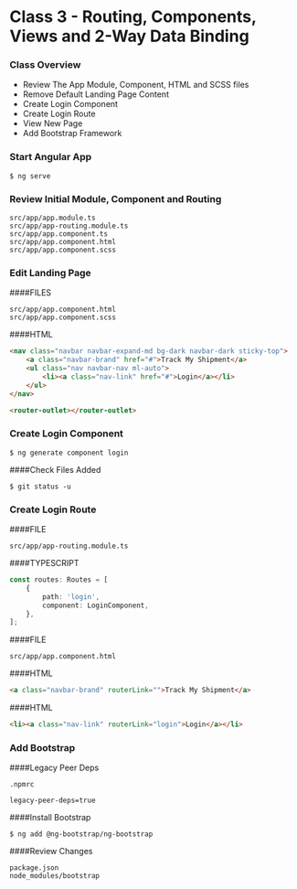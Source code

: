 # Class 3 - Routing, Components, Views and 2-Way Data Binding

### Class Overview
- Review The App Module, Component, HTML and SCSS files
- Remove Default Landing Page Content
- Create Login Component
- Create Login Route
- View New Page
- Add Bootstrap Framework

### Start Angular App
```shell
$ ng serve
```

### Review Initial Module, Component and Routing
```shell
src/app/app.module.ts
src/app/app-routing.module.ts
src/app/app.component.ts
src/app/app.component.html
src/app/app.component.scss
```

### Edit Landing Page
####FILES
```shell
src/app/app.component.html
src/app/app.component.scss
```
####HTML
```html
<nav class="navbar navbar-expand-md bg-dark navbar-dark sticky-top">
    <a class="navbar-brand" href="#">Track My Shipment</a>
    <ul class="nav navbar-nav ml-auto">
        <li><a class="nav-link" href="#">Login</a></li>
    </ul>
</nav>

<router-outlet></router-outlet>
```

### Create Login Component
```shell
$ ng generate component login
```
####Check Files Added
```shell
$ git status -u
```

### Create Login Route

####FILE
```shell
src/app/app-routing.module.ts
```
####TYPESCRIPT
```typescript
const routes: Routes = [
    {
        path: 'login',
        component: LoginComponent,
    },
];
```

####FILE
```shell
src/app/app.component.html
```
####HTML
```html
<a class="navbar-brand" routerLink="">Track My Shipment</a>
```
####HTML
```html
<li><a class="nav-link" routerLink="login">Login</a></li>
```

### Add Bootstrap
####Legacy Peer Deps
```shell
.npmrc
```
```shell
legacy-peer-deps=true
```
####Install Bootstrap
```shell
$ ng add @ng-bootstrap/ng-bootstrap
```
####Review Changes
```shell
package.json
node_modules/bootstrap
```
